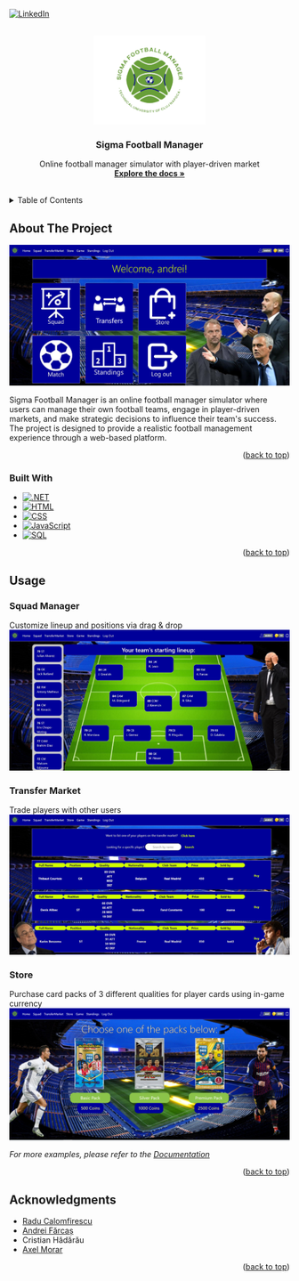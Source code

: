 <!-- Improved compatibility of back to top link: See: https://github.com/othneildrew/Best-README-Template/pull/73 -->
<a name="readme-top"></a>
<!--
*** Thanks for checking out the Best-README-Template. If you have a suggestion
*** that would make this better, please fork the repo and create a pull request
*** or simply open an issue with the tag "enhancement".
*** Don't forget to give the project a star!
*** Thanks again! Now go create something AMAZING! :D
-->



<!-- PROJECT SHIELDS -->
<!--
*** I'm using markdown "reference style" links for readability.
*** Reference links are enclosed in brackets [ ] instead of parentheses ( ).
*** See the bottom of this document for the declaration of the reference variables
*** for contributors-url, forks-url, etc. This is an optional, concise syntax you may use.
*** https://www.markdownguide.org/basic-syntax/#reference-style-links
-->
[![LinkedIn][linkedin-shield]][linkedin-url]



<!-- PROJECT LOGO -->
<br />
<div align="center">
  <a href="https://github.com/ciomin/sigma-football-manager">
    <img src="images/logo.png" alt="Logo" width="200">
  </a>

<h3 align="center">Sigma Football Manager</h3>

  <p align="center">
    Online football manager simulator with player-driven market
    <br />
    <a href="./Sigma_Football_Manager_Documentation.pdf"><strong>Explore the docs »</strong></a>
    <br />
    <br />
  </p>
</div>



<!-- TABLE OF CONTENTS -->
<details>
  <summary>Table of Contents</summary>
  <ol>
    <li>
      <a href="#about-the-project">About The Project</a>
      <ul>
        <li><a href="#built-with">Built With</a></li>
      </ul>
    </li>
    <li><a href="#usage">Usage</a></li>
    <li><a href="#acknowledgments">Acknowledgments</a></li>
  </ol>
</details>



<!-- ABOUT THE PROJECT -->
## About The Project

[![Sigma Football Manager Screenshot][product-screenshot]](https://github.com/ciomin/sigma-football-manager)

Sigma Football Manager is an online football manager simulator where users can manage their own football teams, engage in player-driven markets, and make strategic decisions to influence their team's success. The project is designed to provide a realistic football management experience through a web-based platform.

<p align="right">(<a href="#readme-top">back to top</a>)</p>



### Built With

* [![.NET][dotNET]][dotNET-url]
* [![HTML][HTML]][HTML-url]
* [![CSS][CSS]][CSS-url]
* [![JavaScript][JavaScript]][JavaScript-url]
* [![SQL][MSSQL]][MSSQL-url]

<p align="right">(<a href="#readme-top">back to top</a>)</p>



<!-- USAGE EXAMPLES -->
## Usage

### Squad Manager
Customize lineup and positions via drag & drop
![SquadViewer](images/squad.jpg)

### Transfer Market
Trade players with other users
![TransferMarket](images/transfers.jpg)

### Store
Purchase card packs of 3 different qualities for player cards using in-game currency
![Store](images/store.PNG)

_For more examples, please refer to the [Documentation](./Sigma_Football_Manager_Documentation.pdf)_

<p align="right">(<a href="#readme-top">back to top</a>)</p>



<!-- ACKNOWLEDGMENTS -->
## Acknowledgments

* [Radu Calomfirescu](https://github.com/StarSeeker17)
* [Andrei Fărcaș](https://github.com/andreiFarcas)
* Cristian Hădărău
* [Axel Morar](https://github.com/AxelBoii)

<p align="right">(<a href="#readme-top">back to top</a>)</p>



<!-- MARKDOWN LINKS & IMAGES -->
<!-- https://www.markdownguide.org/basic-syntax/#reference-style-links -->
[linkedin-shield]: https://img.shields.io/badge/-LinkedIn-black.svg?style=for-the-badge&logo=linkedin&colorB=555
[linkedin-url]: https://linkedin.com/in/cosmin-iacobut
[product-screenshot]: images/home.jpg
[dotNET]: https://img.shields.io/badge/ASP.NET-2a166a?style=for-the-badge&logo=dotnet&logoColor=%23cbbff2
[dotNET-url]: https://dotnet.microsoft.com/en-us/
[HTML]: https://img.shields.io/badge/HTML-E34F26?style=for-the-badge&logo=html5&logoColor=FFFFFF
[HTML-url]: https://developer.mozilla.org/en-US/docs/Web/HTML
[CSS]: https://img.shields.io/badge/CSS-1572B6?style=for-the-badge&logo=css3
[CSS-url]: https://developer.mozilla.org/en-US/docs/Web/CSS
[JavaScript]: https://img.shields.io/badge/JavaScript-4d4609?style=for-the-badge&logo=javascript
[JavaScript-url]: https://developer.mozilla.org/en-US/docs/Web/JavaScript
[MSSQL]: https://img.shields.io/badge/SQL_Server-107391?style=for-the-badge&logo=microsoftsqlserver
[MSSQL-url]: https://www.microsoft.com/en-us/sql-server/


